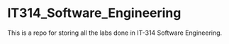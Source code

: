 # IT314_Software_Engineering

This is a repo for storing all the labs done in IT-314 Software Engineering.
